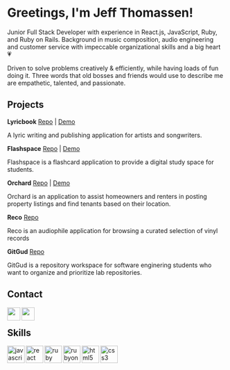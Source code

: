 # Greetings, I'm Jeff Thomassen!

Junior Full Stack Developer with experience in React.js, JavaScript, Ruby, and Ruby on Rails. Background in music composition, audio engineering and customer service with impeccable organizational skills and a big heart :heartpulse:

Driven to solve problems creatively & efficiently, while having loads of fun doing it. Three words that old bosses and friends would use to describe me are empathetic, talented, and passionate. 

## Projects

**Lyricbook** [Repo](https://github.com/jthomassen/lyricbook-frontend) | [Demo](https://www.youtube.com/watch?v=jH2jRotmVJM&t=16s&ab_channel=JeffThomassen)

A lyric writing and publishing application for artists and songwriters.

**Flashspace** [Repo](https://github.com/jthomassen/flashcard-study-app) | [Demo](https://www.youtube.com/watch?v=fTcnUv8lH7s&t=1s&ab_channel=JeffThomassen)

Flashspace is a flashcard application to provide a digital study space for students.

**Orchard** [Repo](https://github.com/jthomassen/orchard-app) | [Demo](https://www.youtube.com/watch?v=Q0sdA39DBG8&t=3s&ab_channel=JeffThomassen)

Orchard is an application to assist homeowners and renters in posting property listings and find tenants based on their location.

**Reco** [Repo](https://github.com/jthomassen/reco)

Reco is an audiophile application for browsing a curated selection of vinyl records

**GitGud** [Repo](https://github.com/jthomassen/Git-Gud)

GitGud is a repository workspace for software enginering students who want to organize and prioritize lab repositories. 
## Contact

<p>
    <a href="https://www.linkedin.com/in/jeff-thomassen/" target="blank"><img align="left" src="https://cdn.jsdelivr.net/gh/devicons/devicon/icons/linkedin/linkedin-original.svg" height="30" width="30" /></a>
    <a href="https://medium.com/@jeff.thomassen/" target="blank"><img align="left" src="https://cdn.jsdelivr.net/npm/simple-icons@3.0.1/icons/medium.svg"  height="30" width="30" /></a>
</p>

<br/>

## Skills

<p align="left">
    <img src="https://cdn.jsdelivr.net/gh/devicons/devicon/icons/javascript/javascript-original.svg" alt="javascript" align="left" width="40" height="40"/>
    <img src="https://cdn.jsdelivr.net/gh/devicons/devicon/icons/react/react-original.svg" alt="react" align="left" width="40" height="40"/>
    <img src="https://cdn.jsdelivr.net/gh/devicons/devicon/icons/ruby/ruby-plain-wordmark.svg" alt="ruby" align="left" width="40" height="40"/>
    <img src="https://cdn.jsdelivr.net/gh/devicons/devicon/icons/rails/rails-plain-wordmark.svg" alt="rubyonrails" align="left" width="40" height="40"/>
    <img src="https://cdn.jsdelivr.net/gh/devicons/devicon/icons/html5/html5-plain-wordmark.svg" alt="html5" align="left" width="40" height="40"/>
    <img src="https://cdn.jsdelivr.net/gh/devicons/devicon/icons/css3/css3-plain-wordmark.svg" alt="css3" align="left" width="40" height="40"/>
</p>